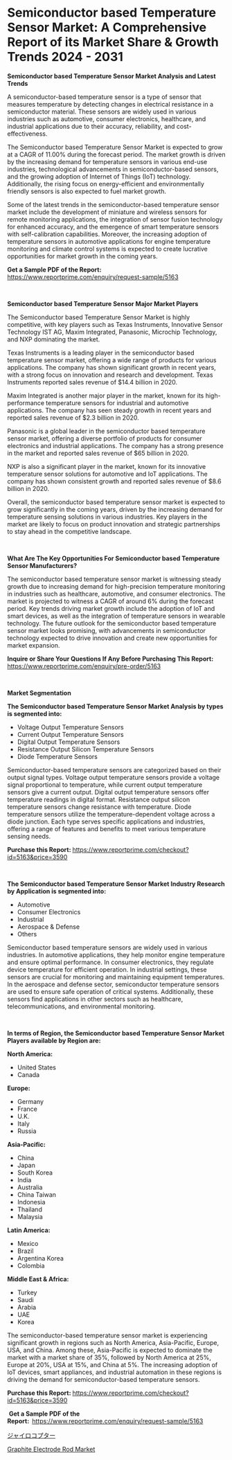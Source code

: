 <p><h1>Semiconductor based Temperature Sensor Market: A Comprehensive Report of its Market Share & Growth Trends 2024 - 2031</h1></p><p><strong>Semiconductor based Temperature Sensor Market Analysis and Latest Trends</strong></p>
<p><p>A semiconductor-based temperature sensor is a type of sensor that measures temperature by detecting changes in electrical resistance in a semiconductor material. These sensors are widely used in various industries such as automotive, consumer electronics, healthcare, and industrial applications due to their accuracy, reliability, and cost-effectiveness.</p><p>The Semiconductor based Temperature Sensor Market is expected to grow at a CAGR of 11.00% during the forecast period. The market growth is driven by the increasing demand for temperature sensors in various end-use industries, technological advancements in semiconductor-based sensors, and the growing adoption of Internet of Things (IoT) technology. Additionally, the rising focus on energy-efficient and environmentally friendly sensors is also expected to fuel market growth.</p><p>Some of the latest trends in the semiconductor-based temperature sensor market include the development of miniature and wireless sensors for remote monitoring applications, the integration of sensor fusion technology for enhanced accuracy, and the emergence of smart temperature sensors with self-calibration capabilities. Moreover, the increasing adoption of temperature sensors in automotive applications for engine temperature monitoring and climate control systems is expected to create lucrative opportunities for market growth in the coming years.</p></p>
<p><strong>Get a Sample PDF of the Report:&nbsp;</strong> <a href="https://www.reportprime.com/enquiry/request-sample/5163">https://www.reportprime.com/enquiry/request-sample/5163</a></p>
<p>&nbsp;</p>
<p><strong>Semiconductor based Temperature Sensor Major Market Players</strong></p>
<p><p>The Semiconductor based Temperature Sensor Market is highly competitive, with key players such as Texas Instruments, Innovative Sensor Technology IST AG, Maxim Integrated, Panasonic, Microchip Technology, and NXP dominating the market. </p><p>Texas Instruments is a leading player in the semiconductor based temperature sensor market, offering a wide range of products for various applications. The company has shown significant growth in recent years, with a strong focus on innovation and research and development. Texas Instruments reported sales revenue of $14.4 billion in 2020.</p><p>Maxim Integrated is another major player in the market, known for its high-performance temperature sensors for industrial and automotive applications. The company has seen steady growth in recent years and reported sales revenue of $2.3 billion in 2020.</p><p>Panasonic is a global leader in the semiconductor based temperature sensor market, offering a diverse portfolio of products for consumer electronics and industrial applications. The company has a strong presence in the market and reported sales revenue of $65 billion in 2020.</p><p>NXP is also a significant player in the market, known for its innovative temperature sensor solutions for automotive and IoT applications. The company has shown consistent growth and reported sales revenue of $8.6 billion in 2020.</p><p>Overall, the semiconductor based temperature sensor market is expected to grow significantly in the coming years, driven by the increasing demand for temperature sensing solutions in various industries. Key players in the market are likely to focus on product innovation and strategic partnerships to stay ahead in the competitive landscape.</p></p>
<p>&nbsp;</p>
<p><strong>What Are The Key Opportunities For Semiconductor based Temperature Sensor Manufacturers?</strong></p>
<p><p>The semiconductor based temperature sensor market is witnessing steady growth due to increasing demand for high-precision temperature monitoring in industries such as healthcare, automotive, and consumer electronics. The market is projected to witness a CAGR of around 6% during the forecast period. Key trends driving market growth include the adoption of IoT and smart devices, as well as the integration of temperature sensors in wearable technology. The future outlook for the semiconductor based temperature sensor market looks promising, with advancements in semiconductor technology expected to drive innovation and create new opportunities for market expansion.</p></p>
<p><strong>Inquire or Share Your Questions If Any Before Purchasing This Report:</strong> <a href="https://www.reportprime.com/enquiry/pre-order/5163">https://www.reportprime.com/enquiry/pre-order/5163</a></p>
<p>&nbsp;</p>
<p><strong>Market Segmentation</strong></p>
<p><strong>The Semiconductor based Temperature Sensor Market Analysis by types is segmented into:</strong></p>
<p><ul><li>Voltage Output Temperature Sensors</li><li>Current Output Temperature Sensors</li><li>Digital Output Temperature Sensors</li><li>Resistance Output Silicon Temperature Sensors</li><li>Diode Temperature Sensors</li></ul></p>
<p><p>Semiconductor-based temperature sensors are categorized based on their output signal types. Voltage output temperature sensors provide a voltage signal proportional to temperature, while current output temperature sensors give a current output. Digital output temperature sensors offer temperature readings in digital format. Resistance output silicon temperature sensors change resistance with temperature. Diode temperature sensors utilize the temperature-dependent voltage across a diode junction. Each type serves specific applications and industries, offering a range of features and benefits to meet various temperature sensing needs.</p></p>
<p><strong>Purchase this Report:&nbsp;</strong><a href="https://www.reportprime.com/checkout?id=5163&price=3590">https://www.reportprime.com/checkout?id=5163&price=3590</a></p>
<p>&nbsp;</p>
<p><strong>The Semiconductor based Temperature Sensor Market Industry Research by Application is segmented into:</strong></p>
<p><ul><li>Automotive</li><li>Consumer Electronics</li><li>Industrial</li><li>Aerospace & Defense</li><li>Others</li></ul></p>
<p><p>Semiconductor based temperature sensors are widely used in various industries. In automotive applications, they help monitor engine temperature and ensure optimal performance. In consumer electronics, they regulate device temperature for efficient operation. In industrial settings, these sensors are crucial for monitoring and maintaining equipment temperatures. In the aerospace and defense sector, semiconductor temperature sensors are used to ensure safe operation of critical systems. Additionally, these sensors find applications in other sectors such as healthcare, telecommunications, and environmental monitoring.</p></p>
<p>&nbsp;</p>
<p><strong>In terms of Region, the Semiconductor based Temperature Sensor Market Players available by Region are:</strong></p>
<p>
    <p> <strong> North America: </strong>
        <ul>
            <li>United States</li>
            <li>Canada</li>
        </ul>
        </p> 
    <p> <strong> Europe: </strong>
        <ul>
            <li>Germany</li>
            <li>France</li>
            <li>U.K.</li>
            <li>Italy</li>
            <li>Russia</li>
        </ul>
        </p> 
    <p> <strong> Asia-Pacific: </strong>
        <ul>
            <li>China</li>
            <li>Japan</li>
            <li>South Korea</li>
            <li>India</li>
            <li>Australia</li>
            <li>China Taiwan</li>
            <li>Indonesia</li>
            <li>Thailand</li>
            <li>Malaysia</li>
        </ul>
        </p> 
    <p> <strong> Latin America: </strong>
        <ul>
            <li>Mexico</li>
            <li>Brazil</li>
            <li>Argentina Korea</li>
            <li>Colombia</li>
        </ul>
        </p> 
    <p> <strong> Middle East & Africa: </strong>
        <ul>
            <li>Turkey</li>
            <li>Saudi</li>
            <li>Arabia</li>
            <li>UAE</li>
            <li>Korea</li>
        </ul>
    </p>
    </p>
<p><p>The semiconductor-based temperature sensor market is experiencing significant growth in regions such as North America, Asia-Pacific, Europe, USA, and China. Among these, Asia-Pacific is expected to dominate the market with a market share of 35%, followed by North America at 25%, Europe at 20%, USA at 15%, and China at 5%. The increasing adoption of IoT devices, smart appliances, and industrial automation in these regions is driving the demand for semiconductor-based temperature sensors.</p></p>
<p><strong>Purchase this Report: </strong><a href="https://www.reportprime.com/checkout?id=5163&price=3590">https://www.reportprime.com/checkout?id=5163&price=3590</a></p>
<p>&nbsp;<strong>Get a Sample PDF of the Report:&nbsp;&nbsp;</strong><a href="https://www.reportprime.com/enquiry/request-sample/5163">https://www.reportprime.com/enquiry/request-sample/5163</a></p>
<p><strong></strong></p>
<p><p><a href="https://github.com/mohamedbakry57/Market-Research-Report-List-3/blob/main/971975915630.md">ジャイロコプター</a></p><p><a href="https://shimmer-gardenia-37a.notion.site/Graphite-Electrode-Rod-Market-Size-Growth-Outlook-from-2024-to-2031-projecting-at-Market-s-Trends--55d1fd7d73154ce3a3c83af60df82734">Graphite Electrode Rod Market</a></p></p>